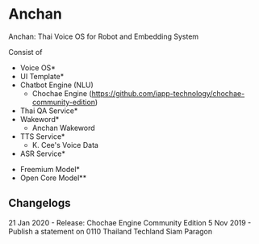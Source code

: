 # Anchan
Anchan: Thai Voice OS for Robot and Embedding System

Consist of
 - Voice OS*
 - UI Template*
 - Chatbot Engine (NLU)
   - Chochae Engine (https://github.com/iapp-technology/chochae-community-edition)
 - Thai QA Service*
 - Wakeword*
   - Anchan Wakeword
 - TTS Service*
   - K. Cee's Voice Data
 - ASR Service*
 
 * Freemium Model*
 * Open Core Model**

## Changelogs
 21 Jan 2020 - Release: Chochae Engine Community Edition
 5 Nov 2019 - Publish a statement on 0110 Thailand Techland Siam Paragon
